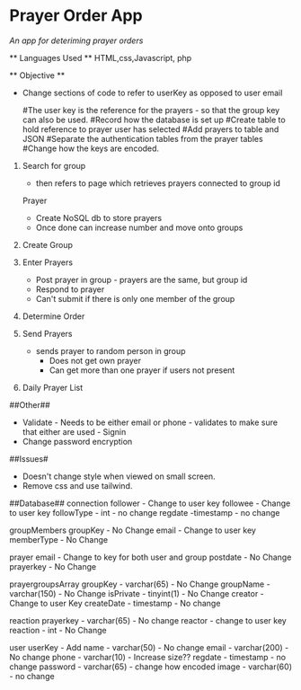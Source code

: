 # Prayer Order App #
*An app for deteriming prayer orders*

** Languages Used **
HTML,css,Javascript, php

** Objective **







- Change sections of code to refer to userKey as opposed to user email




   
   #The user key is the reference for the prayers - so that the group key can also be used.
   #Record how the database is set up
   #Create table to hold reference to prayer user has selected
   #Add prayers to table and JSON
   #Separate the authentication tables from the prayer tables
   #Change how the keys are encoded.

1) Search for group

   - then refers to page which retrieves prayers connected to group id

   Prayer
   - Create NoSQL db to store prayers
   - Once done can increase number and move onto groups

2) Create Group
   
3) Enter Prayers

	- Post prayer in group - prayers are the same, but group id
	- Respond to prayer
   - Can't submit if there is only one member of the group


4) Determine Order
5) Send Prayers
   - sends prayer to random person in group
      - Does not get own prayer
      - Can get more than one prayer if users not present

6) Daily Prayer List

##Other##
- Validate - Needs to be either email or phone - validates to make sure that either are used - Signin
- Change password encryption

##Issues#
- Doesn't change style when viewed on small screen.
- Remove css and use tailwind.

##Database##
connection
   follower - Change to user key
   followee - Change to user key
   followType - int - no change
   regdate -timestamp - no change

groupMembers
   groupKey - No Change
   email - Change to user key
   memberType - No Change

prayer
   email - Change to key for both user and group
   postdate - No Change
   prayerkey - No Change

prayergroupsArray
   groupKey - varchar(65) - No Change
   groupName - varchar(150) - No Change
   isPrivate - tinyint(1) - No Change
   creator - Change to user Key
   createDate - timestamp - No change

reaction
   prayerkey - varchar(65) - No change
   reactor - change to user key
   reaction - int - No Change

user
   userKey - Add
   name - varchar(50) - No change
   email - varchar(200) - No change
   phone - varchar(10) - Increase size??
   regdate - timestamp - no change
   password - varchar(65) - change how encoded
   image - varchar(60) - no change